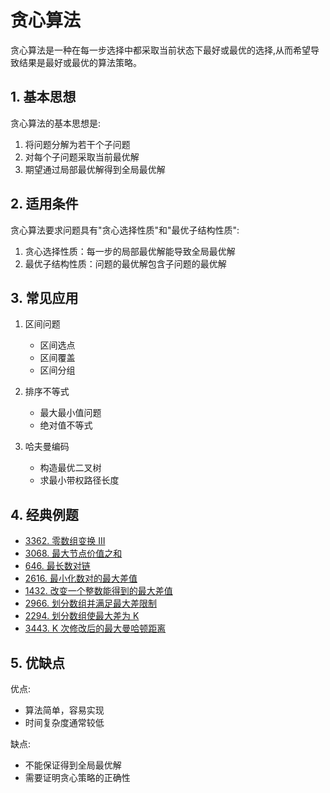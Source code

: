 # 贪心算法

贪心算法是一种在每一步选择中都采取当前状态下最好或最优的选择,从而希望导致结果是最好或最优的算法策略。

## 1. 基本思想

贪心算法的基本思想是:
1. 将问题分解为若干个子问题
2. 对每个子问题采取当前最优解
3. 期望通过局部最优解得到全局最优解

## 2. 适用条件

贪心算法要求问题具有"贪心选择性质"和"最优子结构性质":

1. 贪心选择性质：每一步的局部最优解能导致全局最优解
2. 最优子结构性质：问题的最优解包含子问题的最优解

## 3. 常见应用

1. 区间问题
   - 区间选点
   - 区间覆盖
   - 区间分组

2. 排序不等式
   - 最大最小值问题
   - 绝对值不等式

3. 哈夫曼编码
   - 构造最优二叉树
   - 求最小带权路径长度

## 4. 经典例题

- [3362. 零数组变换 III](/leetcode/4-每日一题/3362.%20零数组变换%20III.md)
- [3068. 最大节点价值之和](/leetcode/4-每日一题/3068.%20最大节点价值之和.md)
- [646. 最长数对链](/leetcode/3-动态规划（基础版）/4-最长递增子序列/646.%20最长数对链.md)
- [2616. 最小化数对的最大差值](/leetcode/4-每日一题/2616.%20最小化数对的最大差值.md)
- [1432. 改变一个整数能得到的最大差值](/leetcode/4-每日一题/1432.%20改变一个整数能得到的最大差值.md)
- [2966. 划分数组并满足最大差限制](/leetcode/4-每日一题/2966.%20划分数组并满足最大差限制.md)
- [2294. 划分数组使最大差为 K](/leetcode/4-每日一题/2294.%20划分数组使最大差为%20K.md)
- [3443. K 次修改后的最大曼哈顿距离](/leetcode/4-每日一题/3443.%20K%20次修改后的最大曼哈顿距离.md)

## 5. 优缺点

优点:
- 算法简单，容易实现
- 时间复杂度通常较低

缺点:
- 不能保证得到全局最优解
- 需要证明贪心策略的正确性
